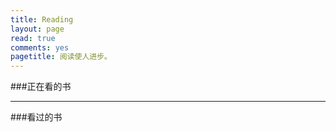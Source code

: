 ```yaml
---
title: Reading
layout: page
read: true
comments: yes
pagetitle: 阅读使人进步。
---
```


###正在看的书
<script type="text/javascript" src="http://www.douban.com/service/badge/57066215/?selection=latest&amp;picsize=medium&amp;hideself=on&amp;show=dolist&amp;n=20&amp;hidelogo=on&amp;cat=book&amp;columns=5"></script>

----

###看过的书
<script type="text/javascript" src="http://www.douban.com/service/badge/57066215/?selection=latest&amp;picsize=medium&amp;hideself=on&amp;show=collection&amp;n=20&amp;hidelogo=on&amp;cat=book&amp;columns=5"></script>
